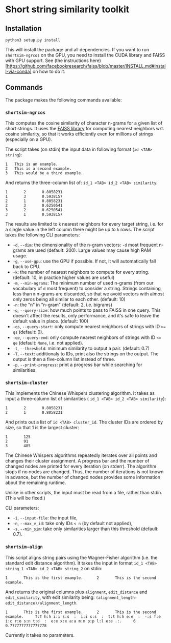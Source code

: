 # Short string similarity toolkit

## Installation

```
python3 setup.py install
```

This will install the package and all dependencies. If you want to run
`shortsim-ngrcos` on the GPU, you need to install the CUDA library and FAISS
with GPU support. See
(the instructions here)[https://github.com/facebookresearch/faiss/blob/master/INSTALL.md#install-via-conda]
on how to do it.

## Commands

The package makes the following commands available:

### `shortsim-ngrcos`

This computes the cosine similarity of character n-grams for a given list
of short strings. It uses the
[FAISS library](https://github.com/facebookresearch/faiss/) for computing
nearest neighbors wrt. cosine similarity, so that it works efficiently even
for millions of strings (especially on a GPU).

The script takes (on stdin) the input data in following format
(`id <TAB> string`):

```
1	This is an example.
2	This is a second example.
3	This would be a third example.
```

And returns the three-column list of: `id_1 <TAB> id_2 <TAB> similarity`:

```
1       2       0.8058231
1       3       0.5938157
2       1       0.8058231
2       3       0.6250541
3       2       0.6250541
3       1       0.5938157
```

The results are limited to `k` nearest neighbors for every target string,
i.e. for a single value in the left column there might be up to `k` rows. The
script takes the following CLI parameters:

* `-d`, `--dim`: the dimensionality of the n-gram vectors: `-d` most frequent
n-grams are used (default: 200). Large values may cause high RAM usage.
* `-g`, `--use-gpu`: use the GPU if possible. If not, it will automatically
fall back to CPU.
* `-k`: the number of nearest neighbors to compute for every string. (default:
10, in practice higher values are useful)
* `-m`, `--min-ngrams`: The minimum number of used n-grams (from our vocabulary
of `d` most frequent) to consider a string. Strings containing less than `m`
n-grams are discarded, so that we avoid vectors with almost only zeros being
all similar to each other. (default: 10)
* `-n`: the "n" in "n-gram" (default: 2, i.e. bigrams)
* `-q`, `--query-size`: how much points to pass to FAISS in one query. This
doesn't affect the results, only performance, and it's safe to leave the
default value in place. (default: 100)
* `-qs`, `--query-start`: only compute nearest neighbors of strings with ID
`>= qs` (default: 0).
* `-qe`, `--query-end`: only compute nearest neighbors of strings with ID
`<= qe` (default: `None`, i.e. not applied).
* `-t`, `--threshold`: minimum similarity to output a pair. (default: 0.7)
* `-T`, `--text`: additionaly to IDs, print also the strings on the output. The
output is then a five-column list instead of three.
* `-p`, `--print-progress`: print a progress bar while searching for
similarities.

### `shortsim-cluster`

This implements the Chinese Whispers clustering algorithm. It takes as input
a three-column list of similarities ( `id_1 <TAB> id_2 <TAB> similarity`):

```
1       2       0.8058231
2       1       0.8058231
```

And prints out a list of `id <TAB> cluster_id`. The cluster IDs are ordered
by size, so that 1 is the largest cluster:

```
1       125
2       91
3       485
```

The Chinese Whispers algorithms repeatedly iterates over all points and
changes their cluster assignment. A progress bar and the number of changed
nodes are printed for every iteration (on stderr). The algorithm stops if no
nodes are changed. Thus, the number of iterations is not known in advance,
but the number of changed nodes provides some information about the remaining
runtime.

Unlike in other scripts, the input must be read from a file, rather than
stdin. (This will be fixed.)

CLI parameters:

* `-i`, `--input-file`: the input file,
* `-n`, `--max_v_id`: take only IDs `< n` (by default not applied),
* `-s`, `--min_sim`: take only similarities larger than this threshold
(default: 0.7).

### `shortsim-align`

This script aligns string pairs using the Wagner-Fisher algorithm (i.e. the
standard edit distance algorithm). It takes the input in format
`id_1 <TAB> string_1 <TAB> id_2 <TAB> string_2` on stdin:

```
1       This is the first example.      2       This is the second example.
```

And returns the original columns plus `alignment`,
`edit_distance` and `edit_similarity`, with edit similarity being:
`(alignment_length-edit_distance)/alignment_length`.

```
1       This is the first example.      2       This is the second example.     T:T h:h i:i s:s  :  i:i s:s  :  t:t h:h e:e  :  -:s f:e i:c r:o s:n t:d  :  e:e x:x a:a m:m p:p l:l e:e .:.     6       0.7777777777777778
```

Currently it takes no parameters.
